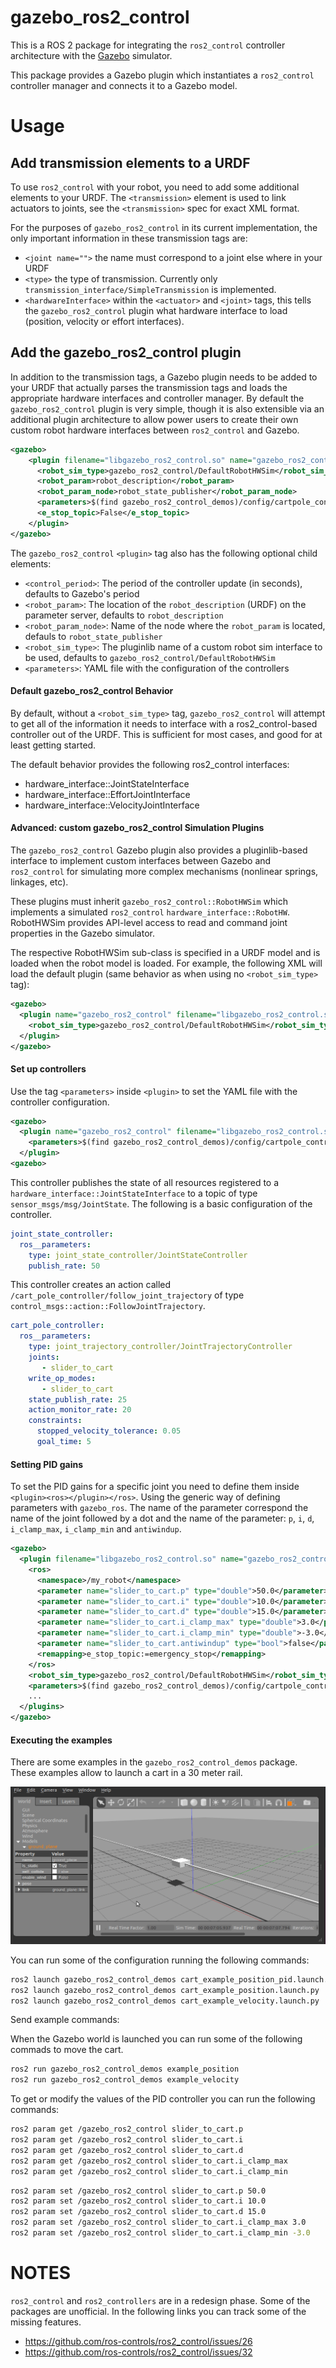 # gazebo_ros2_control

This is a ROS 2 package for integrating the `ros2_control` controller architecture with the [Gazebo](http://gazebosim.org/) simulator.

This package provides a Gazebo plugin which instantiates a `ros2_control` controller manager and connects it to a Gazebo model.

# Usage

## Add transmission elements to a URDF

To use `ros2_control` with your robot, you need to add some additional elements to your URDF. The `<transmission>` element is used to link actuators to joints, see the `<transmission>` spec for exact XML format.

For the purposes of `gazebo_ros2_control` in its current implementation, the only important information in these transmission tags are:

 - `<joint name="">` the name must correspond to a joint else where in your URDF
 - `<type>` the type of transmission. Currently only `transmission_interface/SimpleTransmission` is implemented.
 - `<hardwareInterface>` within the `<actuator>` and `<joint>` tags, this tells the `gazebo_ros2_control` plugin what hardware interface to load (position, velocity or effort interfaces).

## Add the gazebo_ros2_control plugin

In addition to the transmission tags, a Gazebo plugin needs to be added to your URDF that
actually parses the transmission tags and loads the appropriate hardware interfaces and
controller manager. By default the `gazebo_ros2_control` plugin is very simple, though it is also
extensible via an additional plugin architecture to allow power users to create their own custom
robot hardware interfaces between `ros2_control` and Gazebo.

```xml
<gazebo>
    <plugin filename="libgazebo_ros2_control.so" name="gazebo_ros2_control">
      <robot_sim_type>gazebo_ros2_control/DefaultRobotHWSim</robot_sim_type>
      <robot_param>robot_description</robot_param>
      <robot_param_node>robot_state_publisher</robot_param_node>
      <parameters>$(find gazebo_ros2_control_demos)/config/cartpole_controller.yaml</parameters>
      <e_stop_topic>False</e_stop_topic>
    </plugin>
</gazebo>
```

The `gazebo_ros2_control` `<plugin>` tag also has the following optional child elements:

 - `<control_period>`: The period of the controller update (in seconds), defaults to Gazebo's period
 - `<robot_param>`: The location of the `robot_description` (URDF) on the parameter server, defaults to `robot_description`
 - `<robot_param_node>`: Name of the node where the `robot_param` is located, defauls to `robot_state_publisher`
 - `<robot_sim_type>`: The pluginlib name of a custom robot sim interface to be used, defaults to `gazebo_ros2_control/DefaultRobotHWSim`
 - `<parameters>`: YAML file with the configuration of the controllers

#### Default gazebo_ros2_control Behavior

By default, without a `<robot_sim_type>` tag, `gazebo_ros2_control` will attempt to get all of the information it needs to interface with a ros2_control-based controller out of the URDF. This is sufficient for most cases, and good for at least getting started.

The default behavior provides the following ros2_control interfaces:

 - hardware_interface::JointStateInterface
 - hardware_interface::EffortJointInterface
 - hardware_interface::VelocityJointInterface

#### Advanced: custom gazebo_ros2_control Simulation Plugins

The `gazebo_ros2_control` Gazebo plugin also provides a pluginlib-based interface to implement custom interfaces between Gazebo and `ros2_control` for simulating more complex mechanisms (nonlinear springs, linkages, etc).

These plugins must inherit `gazebo_ros2_control::RobotHWSim` which implements a simulated `ros2_control` `hardware_interface::RobotHW`. RobotHWSim provides API-level access to read and command joint properties in the Gazebo simulator.

The respective RobotHWSim sub-class is specified in a URDF model and is loaded when the robot model is loaded. For example, the following XML will load the default plugin (same behavior as when using no `<robot_sim_type>` tag):

```xml
<gazebo>
  <plugin name="gazebo_ros2_control" filename="libgazebo_ros2_control.so">
    <robot_sim_type>gazebo_ros2_control/DefaultRobotHWSim</robot_sim_type>
  </plugin>
</gazebo>
```

#### Set up controllers

Use the tag `<parameters>` inside `<plugin>` to set the YAML file with the controller configuration.

```xml
<gazebo>
  <plugin name="gazebo_ros2_control" filename="libgazebo_ros2_control.so">
    <parameters>$(find gazebo_ros2_control_demos)/config/cartpole_controller.yaml</parameters>
  </plugin>
<gazebo>
```

This controller publishes the state of all resources registered to a
`hardware_interface::JointStateInterface` to a topic of type `sensor_msgs/msg/JointState`. The following is a basic configuration of the controller.

```yaml
joint_state_controller:
  ros__parameters:
    type: joint_state_controller/JointStateController
    publish_rate: 50
```

This controller creates an action called `/cart_pole_controller/follow_joint_trajectory` of type `control_msgs::action::FollowJointTrajectory`.

```yaml
cart_pole_controller:
  ros__parameters:
    type: joint_trajectory_controller/JointTrajectoryController
    joints:
       - slider_to_cart
    write_op_modes:
       - slider_to_cart
    state_publish_rate: 25
    action_monitor_rate: 20
    constraints:
      stopped_velocity_tolerance: 0.05
      goal_time: 5
```

#### Setting PID gains

To set the PID gains for a specific joint you need to define them inside `<plugin><ros></plugin></ros>`. Using the generic way of defining parameters with `gazebo_ros`. The name of the parameter correspond the name of the joint followed by a dot and the name of the parameter: `p`, `i`, `d`, `i_clamp_max`, `i_clamp_min` and `antiwindup`.

```xml
<gazebo>
  <plugin filename="libgazebo_ros2_control.so" name="gazebo_ros2_control">
    <ros>
      <namespace>/my_robot</namespace>
      <parameter name="slider_to_cart.p" type="double">50.0</parameter>
      <parameter name="slider_to_cart.i" type="double">10.0</parameter>
      <parameter name="slider_to_cart.d" type="double">15.0</parameter>
      <parameter name="slider_to_cart.i_clamp_max" type="double">3.0</parameter>
      <parameter name="slider_to_cart.i_clamp_min" type="double">-3.0</parameter>
      <parameter name="slider_to_cart.antiwindup" type="bool">false</parameter>
      <remapping>e_stop_topic:=emergency_stop</remapping>
    </ros>
    <robot_sim_type>gazebo_ros2_control/DefaultRobotHWSim</robot_sim_type>
    <parameters>$(find gazebo_ros2_control_demos)/config/cartpole_controller.yaml</parameters>
    ...
  </plugins>
</gazebo>
```

#### Executing the examples

There are some examples in the `gazebo_ros2_control_demos` package. These examples allow to launch a cart in a 30 meter rail.

![](img/cart.gif)

You can run some of the configuration running the following commands:

```bash
ros2 launch gazebo_ros2_control_demos cart_example_position_pid.launch.py
ros2 launch gazebo_ros2_control_demos cart_example_position.launch.py
ros2 launch gazebo_ros2_control_demos cart_example_velocity.launch.py
```

Send example commands:

When the Gazebo world is launched you can run some of the following commads to move the cart.

```bash
ros2 run gazebo_ros2_control_demos example_position
ros2 run gazebo_ros2_control_demos example_velocity
```

To get or modify the values of the PID controller you can run the following commands:

```bash
ros2 param get /gazebo_ros2_control slider_to_cart.p
ros2 param get /gazebo_ros2_control slider_to_cart.i
ros2 param get /gazebo_ros2_control slider_to_cart.d
ros2 param get /gazebo_ros2_control slider_to_cart.i_clamp_max
ros2 param get /gazebo_ros2_control slider_to_cart.i_clamp_min
```

```bash
ros2 param set /gazebo_ros2_control slider_to_cart.p 50.0
ros2 param set /gazebo_ros2_control slider_to_cart.i 10.0
ros2 param set /gazebo_ros2_control slider_to_cart.d 15.0
ros2 param set /gazebo_ros2_control slider_to_cart.i_clamp_max 3.0
ros2 param set /gazebo_ros2_control slider_to_cart.i_clamp_min -3.0
```

# NOTES

`ros2_control` and `ros2_controllers` are in a redesign phase. Some of the packages are unofficial.
In the following links you can track some of the missing features.

 - https://github.com/ros-controls/ros2_control/issues/26
 - https://github.com/ros-controls/ros2_control/issues/32
